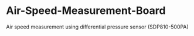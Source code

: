 # Air-Speed-Measurement-Board
Air speed measurement using differential pressure sensor (SDP810-500PA)
